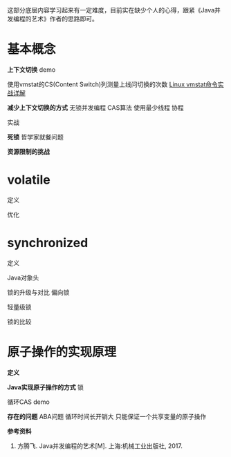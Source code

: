 这部分底层内容学习起来有一定难度，目前实在缺少个人的心得，跟紧《Java并发编程的艺术》作者的思路即可。

# 基本概念 #
**上下文切换**
demo

使用vmstat的CS(Content Switch)列测量上线问切换的次数
[Linux vmstat命令实战详解](http://www.cnblogs.com/ggjucheng/archive/2012/01/05/2312625.html)

**减少上下文切换的方式**
无锁并发编程
CAS算法
使用最少线程
协程

实战


**死锁**
哲学家就餐问题


**资源限制的挑战**


# volatile # 
定义

优化




# synchronized # 
定义

Java对象头

锁的升级与对比
偏向锁

轻量级锁

锁的比较


# 原子操作的实现原理 # 
**定义**

**Java实现原子操作的方式**
锁

循环CAS
demo

**存在的问题**
ABA问题
循环时间长开销大
只能保证一个共享变量的原子操作





**参考资料**
1. 方腾飞. Java并发编程的艺术[M]. 上海:机械工业出版社, 2017.




